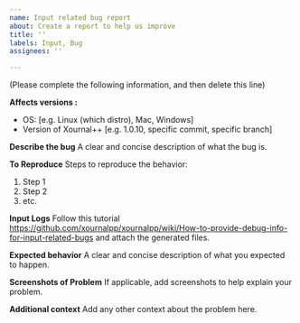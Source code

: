 ```yaml
---
name: Input related bug report
about: Create a report to help us improve
title: ''
labels: Input, Bug
assignees: ''

---
```


(Please complete the following information, and then delete this line)

**Affects versions :**
 - OS: [e.g. Linux (which distro), Mac, Windows]
 - Version of Xournal++ [e.g. 1.0.10, specific commit, specific branch]

**Describe the bug**
A clear and concise description of what the bug is.

**To Reproduce**
Steps to reproduce the behavior:
1. Step 1
2. Step 2
3. etc.

**Input Logs**
Follow this tutorial https://github.com/xournalpp/xournalpp/wiki/How-to-provide-debug-info-for-input-related-bugs and attach the generated files.

**Expected behavior**
A clear and concise description of what you expected to happen.

**Screenshots of Problem**
If applicable, add screenshots to help explain your problem.

**Additional context**
Add any other context about the problem here.
